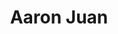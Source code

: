 ---
title: Aaron Juan
position: President
quote: >

year: 2022
image: /img/officers/2022/aaron.jpeg
order: 1

draft: false
---